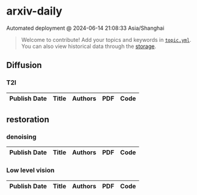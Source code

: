 # arxiv-daily
 Automated deployment @ 2024-06-14 21:08:33 Asia/Shanghai
> Welcome to contribute! Add your topics and keywords in [`topic.yml`](https://github.com/weiningwei/arxiv-daily/blob/main/database/topic.yml).
> You can also view historical data through the [storage](https://github.com/weiningwei/arxiv-daily/blob/main/database/storage).

## Diffusion

### T2I
|Publish Date|Title|Authors|PDF|Code|
| :---: | :---: | :---: | :---: | :---: |

## restoration

### denoising
|Publish Date|Title|Authors|PDF|Code|
| :---: | :---: | :---: | :---: | :---: |

### Low level vision
|Publish Date|Title|Authors|PDF|Code|
| :---: | :---: | :---: | :---: | :---: |
